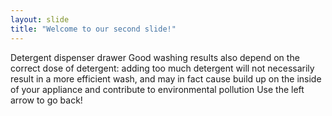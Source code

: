 ```yaml
---
layout: slide
title: "Welcome to our second slide!"
---
```

Detergent dispenser drawer
Good washing results also depend on the correct dose of
detergent: adding too much detergent will not necessarily
result in a more efficient wash, and may in fact cause
build up on the inside of your appliance and contribute to
environmental pollution
Use the left arrow to go back!